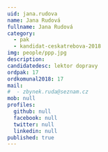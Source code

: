 ```yaml
---
uid: jana.rudova
name: Jana Rudová
fullname: Jana Rudová
category:
  - pak
  - kandidat-ceskatrebova-2018
img: people/ppp.jpg
description:
candidatedesc: lektor dopravy
ordpak: 17
ordkomunal2018: 17
mail:
#  - zbynek.ruda@seznam.cz
mob: null
profiles:
  github: null
  facebook: null
  twitter: null
  linkedin: null
published: true
---
```

